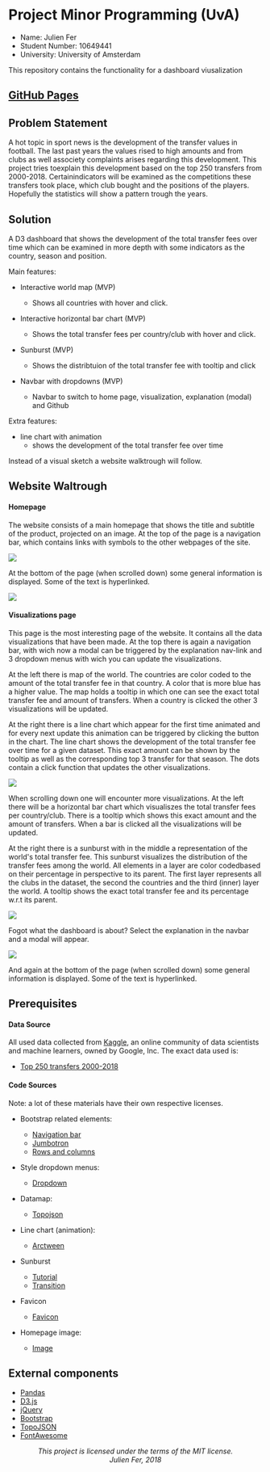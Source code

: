 # Project Minor Programming (UvA)
* Name: Julien Fer
* Student Number: 10649441
* University: University of Amsterdam

This repository contains the functionality for a dashboard viusalization

## [GitHub Pages](https://jrmfer.github.io/Project)

## Problem Statement
A hot topic in sport news is the development of the transfer values in
football.
The last past years the values rised to high amounts and from clubs as
well associety complaints arises regarding this development. This project
tries toexplain this development based on the top 250 transfers from
2000-2018. Certainindicators will be examined as the competitions these
transfers took place, which club bought and the positions of the players.
Hopefully the statistics will show a pattern trough the years.

## Solution
A D3 dashboard that shows the development of the total transfer fees over
time which can be examined in more depth with some indicators as the
country, season and position.

Main features:

* Interactive world map (MVP)
  - Shows all countries with hover and click.

* Interactive horizontal bar chart (MVP)
  - Shows the total transfer fees per country/club with hover and click.

* Sunburst (MVP)
  - Shows the distribtuion of the total transfer fee with tooltip and click

* Navbar with dropdowns (MVP)
  - Navbar to switch to home page, visualization, explanation (modal) and Github

Extra features:

* line chart with animation
  - shows the development of the total transfer fee over time

Instead of a visual sketch a website walktrough will follow.

## Website Waltrough
#### Homepage
The website consists of a main homepage that shows the title and subtitle
of the product, projected on an image. At the top of the page is a
navigation bar, which contains links with symbols to the other webpages
of the site.

![](doc/homepage_boven.png)

At the bottom of the page (when scrolled down) some general information is
displayed. Some of the text is hyperlinked.

![](doc/homepage_onder.png)

#### Visualizations page
This page is the most interesting page of the website. It contains all
the data visualizations that have been made. At the top there is again a
navigation bar, with wich now a modal can be triggered by the explanation
nav-link and 3 dropdown menus with wich you can update the
visualizations.

At the left there is map of the world. The countries are color coded to
the amount of the total transfer fee in that country. A color that is
more blue has a higher value. The map holds a tooltip in which one can
see the exact total transfer fee and amount of transfers. When a country
is clicked the other 3 visualizations will be updated.

At the right there is a line chart which appear for the first time
animated and for every next update this animation can be triggered by
clicking the button in the chart. The line chart shows the development of
the total transfer fee over time for a given dataset. This exact amount
can be shown by the tooltip as well as the corresponding top 3 transfer
for that season. The dots contain a click function that updates the other
visualizations.

![](doc/visualizations_boven.png)

When scrolling down one will encounter more visualizations.
At the left there will be a horizontal bar chart which visualiszes the
total transfer fees per country/club. There is a tooltip which shows this
exact amount and the amount of transfers. When a bar is clicked all the
visualizations will be updated.

At the right there is a sunburst with in the middle a representation of
the world's total transfer fee. This sunburst visualizes the distribution
of the transfer fees among the world. All elements in a layer are color
codedbased on their percentage in perspective to its parent. The first
layer represents all the clubs in the dataset, the second the countries
and the third (inner) layer the world. A tooltip shows the exact total
transfer fee and its percentage w.r.t its parent.

![](doc/visualizations_midden.png)

Fogot what the dashboard is about? Select the explanation in the navbar
and a modal will appear.

![](doc/modal.png)

And again at the bottom of the page (when scrolled down) some general
information is displayed. Some of the text is hyperlinked.


## Prerequisites
#### Data Source
All used data collected from [Kaggle](https://www.kaggle.com/), an
online community of data scientists and machine learners, owned by
Google, Inc. The exact data used is:
* [Top 250 transfers 2000-2018](https://www.kaggle.com/vardan95ghazaryan/top-250-football-transfers-from-2000-to-2018/version/1)

#### Code Sources
Note: a lot of these materials have their own respective licenses.
* Bootstrap related elements:
    - [Navigation bar](https://www.w3schools.com/bootstrap/bootstrap_navbar.asp)
    - [Jumbotron](https://www.w3schools.com/bootstrap/bootstrap_jumbotron_header.asp)
    - [Rows and columns](https://www.w3schools.com/bootstrap/bootstrap_grid_basic.asp)

* Style dropdown menus:
  - [Dropdown](https://byprimer.co/blog/style-select-fields-using-css/)

* Datamap:
  - [Topojson](https://bl.ocks.org/micahstubbs/raw/8e15870eb432a21f0bc4d3d527b2d14f/a45e8709648cafbbf01c78c76dfa53e31087e713/world_countries.json)

* Line chart (animation):
  - [Arctween](https://bl.ocks.org/mbostock/5649592)

* Sunburst
  - [Tutorial](https://bl.ocks.org/denjn5/e1cdbbe586ac31747b4a304f8f86efa)
  - [Transition](https://bl.ocks.org/maybelinot/5552606564ef37b5de7e47ed2b7dc099)
* Favicon
  - [Favicon](https://www.freefavicon.com/freefavicons/sports/iconinfo/football-soccer-ball-152-183228.html)
* Homepage image:
  - [Image](https://www.google.com/search?q=football+transfers&tbm=isch&tbs=simg:CAQSmQEJu8Ck-C_17Ig0ajQELEKjU2AQaBghCCBUICAwLELCMpwgaYgpgCAMSKM4fnxuoG8wf0h-fENQcmxCrEM0f3S6GL-Au8S3yLYIvkCX0Oosv3i4aMIWnxaXKfQaUt8wFOUz6-PSUVL8OEAgymNIWX91FcgYYYMTNlmWStBl4F8yMPhoNiCAEDAsQjq7-CBoKCggIARIE6IkN4Qw&sa=X&ved=0ahUKEwjZjfDQz5bgAhXMJVAKHSmvBt0Qwg4IKigA&biw=767&bih=744#imgrc=aqDT6u3kNehgRM:)

## External components

* [Pandas](https://pandas.pydata.org/pandas-docs/stable/)
* [D3.js](https://d3js.org)
* [jQuery](https://jquery.com)
* [Bootstrap](https://getbootstrap.com)
* [TopoJSON](https://github.com/topojson/topojson)
* [FontAwesome](https://fontawesome.com/)


<p align="center"><i>
This project is licensed under the terms of the MIT license.</br>
Julien Fer, 2018
</i></p>
